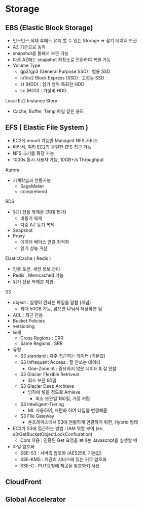 # Storage

## EBS (Elastic Block Storage)

* 인스턴스 삭제 후에도 유지 할 수 있는 Storage => 장기 데이터 보관
* AZ 기준으로 동작
* snapshot을 통해서 보관 가능
* 다른 AZ에는 snapshot 저장소로 전환하여 복원 가능
* Volume Type
  * gp2/gp3 (General Purpose SSD) : 범용 SSD
  * io1/io2 Block Express (SSD) : 고성능 SSD
  * st (HDD) : 읽기 행위 특화한 HDD
  * sc (HDD) : 가성비 HDD

Local Ec2 Instance Store

* Cache, Buffer, Temp 파일 같은 용도

## EFS ( Elastic File System )

* EC2에  mount 가능한  Managed NFS 서비스
* 따라서, 여러 EC2가 동일한 EFS 접근 가능
* NFS 크기를 확장 가능
* 1000s 동시 사용자 가능, 10GB+/s Throughput



Aurora

* 기계학습과 연동가능
  * SageMaker&#x20;
  * comprehend

RDS&#x20;

* 읽기 전용 복제본 (최대 15개)
  * 비동기 복제
  * 다중 AZ 동기 복제
* Snapshot
* Proxy
  * 데이터 베이스 연결 최적화
  * 읽기 성능 개선



ElasticCache ( Redis )

* 인증 토큰, 세션 정보 관리
* Redis , Memcached 가능
* 읽기 전용 복제본 지원



S3

* object : 실행이 안되는 파일을 말함 (개념)
  * 최대 50GB 가능, 넘으면 나눠서 저장하면 됨
* ACL : 최근 안씀
* Bucket Policies&#x20;
* versioning
* 복제&#x20;
  * Cross Regions : CRR
  * Same Regions : SRR
* 유형
  * S3 standard  : 자주 접근하는 데이터 (기본값)
  * S3 Infrequent Access : 잘 안쓰는 데이터&#x20;
    * One-Zone IA : 중요하지 않은 데이터 & 잘 안씀
  * S3 Glacier Flexible Retriveal&#x20;
    * 최소 보관 90일
  * S3 Glacier Deep Archieve
    * 빙하에 넣을 정도로 Arhieve
      * 최소 보관일 180일, 가장 저렴
  * S3 Intelligent-Tiering
    * ML 사용하여, 패턴화 하여 타입을 변경해줌
  * S3 File Gateway
    * 온프레미스에서 S3에 원활하게 연결하기 위한, Hybrid 형태
* EC2가 S3에 접근하는 방법 : IAM 역할 부여 (ex. s3:GetBucketObjectLockConfiuration)
  * Cors 허용 : 인증된 Get 요청을 보내는 Javascript을 실행할 때
* 파일 암호화
  * SSE-S3  : 서버측 암호화 (AES256, 기본값)
  * SSE-KMS : 키관리 서비스에 있는 키로 암호화
  * SSE-C : PUT요청에 제공된 암호화키 사용



## CloudFront



## Global Accelerator



